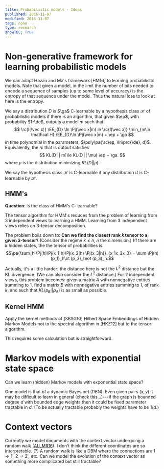 ```yaml
---
title: Probabilistic models - Ideas
published: 2016-11-07
modified: 2016-11-07
tags: none
type: research
showTOC: True
---
```


# Non-generative framework for learning probabilistic models

We can adapt Hazan and Ma's framework [HM16] to learning probabilistic models. Note that given a model, in the limit the number of bits needed to encode a sequence of samples (up to some level of accuracy) is the entropy of that sequence under the model. Thus the natural loss to look at here is the entropy. 

We say a distribution $D$ is $\ga$ C-learnable by a hypothesis class $\mathcal H$ of probabilistic models if there is an algorithm, that given $\ep$, with probability $1-\de$, outputs a model $m$ such that 
$$
\rc{l(\vec x)} \EE_{D} \ln \Pj(\vec x|m) le \rc{l(\vec x)} \min_{m\in \mathcal H} \EE_{D}\ln \Pj(\vec x|m) + \ep + \ga
$$
in time polynomial in the parameters, $\poly\pa{\rc\ep, \ln\prc{\de}, d}$.
Equivalently, the $m$ that is output satisfies
$$
KL(D || m)\le KL(D || \mu) \ep + \ga.
$$
where $\mu$ is the distribution minimizing $KL(D||\mu)$.

We say the hypothesis class $\mathcal H$ is C-learnable if any distribution $D$ is C-learnable by $\mathcal H$.

## HMM's

**Question**: Is the class of HMM's C-learnable? 

The tensor algorithm for HMM's reduces from the problem of learning from 3 independent views to learning a HMM. Learning from 3 independent views relies on 3-tensor decomposition.

The problem boils down to: **Can we find the closest rank $k$ tensor to a given 3-tensor?** (Consider the regime $k\le n$, $n$ the dimension.) (If there are $k$ hidden states, the the tensor of probabilities is
$$\pa{\sum_h \Pj(h)\Pj(x_1|h)\Pj(x_2|h) \Pj(x_3|h)}_{x_1x_2x_3} = \sum \Pj(h) (p_1)_h\ot (p_2)_h\ot (p_3)_h.$$

Actually, it's a little harder: the distance here is not the $L^2$ distance but the KL divergence. (We can also consider the $L^2$ distance.) For 2 independent views, this problem becomes: given a matrix $A$ with nonnegative entries summing to 1, find a matrix $B$ with nonnegative entries summing to 1, of rank $k$, and such that $KL(p_B||p_A)$ is as small as possible.

## Kernel HMM

Apply the kernel methods of [SBSG10] Hilbert Space Embeddings of Hidden Markov Models not to the spectral algorithm in [HKZ12] but to the tensor algorithm.

<!--A spectral algorithm for learning Hidden Markov Models, we get a kernel algorithm in an esy -->
This requires some calculation but is straightforward.

# Markov models with exponential state space

Can we learn (hidden) Markov models with exponential state space?

One model is that of a dynamic Bayes net (DBN). Even given pairs $(x,y)$ it may be difficult to learn in general (check this...)---if the graph is bounded degree $d$ with bounded edge weights then it could be fixed parameter tractable in $d$. (To be actually tractable probably the weights have to be $1/d$.) 

# Context vectors

Currently we model documents with the context vector undergoing a random walk ([ALLMR16](../nlp/randwalk.html)). I don't think the different coordinates are so interpretable. (?) A random walk is like a DBM where the connections are $1\to 1', 2\to 2'$, etc. Can we model the evolution of the context vector as something more complicated but still tractable?
